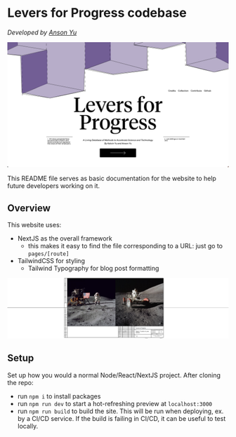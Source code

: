 # Levers for Progress codebase

_Developed by [Anson Yu](https://www.ansonyu.me/)_

![Landing Page](https://github.com/ansonyuu/levers/blob/main/public/cover-landing.png)

This README file serves as basic documentation for the website to help future developers working on it.

## Overview

This website uses:

- NextJS as the overall framework
  - this makes it easy to find the file corresponding to a URL: just go to `pages/[route]`
- TailwindCSS for styling
  - Tailwind Typography for blog post formatting

![Moon Landing](https://github.com/ansonyuu/levers/blob/main/public/letter-moon.png)
## Setup

Set up how you would a normal Node/React/NextJS project. After cloning the repo:

- run `npm i` to install packages
- run `npm run dev` to start a hot-refreshing preview at `localhost:3000`
- run `npm run build` to build the site. This will be run when deploying, ex. by a CI/CD service. If the build is failing in CI/CD, it can be useful to test locally.


